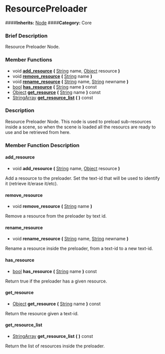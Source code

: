 #  ResourcePreloader  
####**Inherits:** [Node](class_node)
####**Category:** Core

###  Brief Description  
Resource Preloader Node.

###  Member Functions 
  * void  **[add&#95;resource](#add_resource)**  **(** [String](class_string) name, [Object](class_object) resource  **)**
  * void  **[remove&#95;resource](#remove_resource)**  **(** [String](class_string) name  **)**
  * void  **[rename&#95;resource](#rename_resource)**  **(** [String](class_string) name, [String](class_string) newname  **)**
  * [bool](class_bool)  **[has&#95;resource](#has_resource)**  **(** [String](class_string) name  **)** const
  * [Object](class_object)  **[get&#95;resource](#get_resource)**  **(** [String](class_string) name  **)** const
  * [StringArray](class_stringarray)  **[get&#95;resource&#95;list](#get_resource_list)**  **(** **)** const

###  Description  
Resource Preloader Node. This node is used to preload sub-resources inside a scene, so when the scene is loaded all the resourcs are ready to use and be retrieved from here.

###  Member Function Description  

#### <a name="add_resource">add_resource</a>
  * void  **add&#95;resource**  **(** [String](class_string) name, [Object](class_object) resource  **)**

Add a resource to the preloader. Set the text-id that will be used to identify it (retrieve it/erase it/etc).

#### <a name="remove_resource">remove_resource</a>
  * void  **remove&#95;resource**  **(** [String](class_string) name  **)**

Remove a resource from the preloader by text id.

#### <a name="rename_resource">rename_resource</a>
  * void  **rename&#95;resource**  **(** [String](class_string) name, [String](class_string) newname  **)**

Rename a resource inside the preloader, from a text-id to a new text-id.

#### <a name="has_resource">has_resource</a>
  * [bool](class_bool)  **has&#95;resource**  **(** [String](class_string) name  **)** const

Return true if the preloader has a given resource.

#### <a name="get_resource">get_resource</a>
  * [Object](class_object)  **get&#95;resource**  **(** [String](class_string) name  **)** const

Return the resource given a text-id.

#### <a name="get_resource_list">get_resource_list</a>
  * [StringArray](class_stringarray)  **get&#95;resource&#95;list**  **(** **)** const

Return the list of resources inside the preloader.
